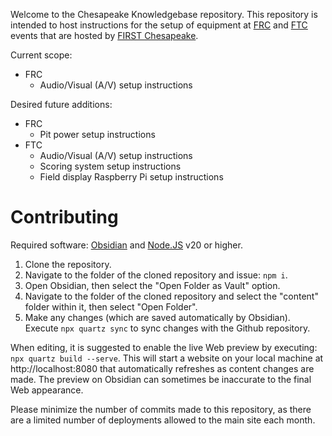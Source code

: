 Welcome to the Chesapeake Knowledgebase repository. This repository is intended to host instructions for the setup of equipment at [FRC](https://www.firstinspires.org/robotics/frc/) and [FTC](https://www.firstinspires.org/robotics/ftc/) events that are hosted by [FIRST Chesapeake](https://firstchesapeake.org/). 

Current scope:
- FRC
	- Audio/Visual (A/V) setup instructions

Desired future additions:
- FRC
	- Pit power setup instructions
- FTC
	- Audio/Visual (A/V) setup instructions
	- Scoring system setup instructions
	- Field display Raspberry Pi setup instructions

# Contributing
Required software: [Obsidian](https://obsidian.md) and [Node.JS](https://nodejs.org) v20 or higher.
1. Clone the repository.
2. Navigate to the folder of the cloned repository and issue:
   `npm i`.
3. Open Obsidian, then select the "Open Folder as Vault" option.
4. Navigate to the folder of the cloned repository and select the "content" folder within it, then select "Open Folder".
5. Make any changes (which are saved automatically by Obsidian). Execute
   `npx quartz sync` to sync changes with the Github repository.

When editing, it is suggested to enable the live Web preview by executing:
`npx quartz build --serve`. This will start a website on your local machine at http://localhost:8080 that automatically refreshes as content changes are made. The preview on Obsidian can sometimes be inaccurate to the final Web appearance.

Please minimize the number of commits made to this repository, as there are a limited number of deployments allowed to the main site each month.

